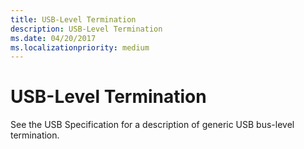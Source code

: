 ```yaml
---
title: USB-Level Termination
description: USB-Level Termination
ms.date: 04/20/2017
ms.localizationpriority: medium
---
```


# USB-Level Termination





See the USB Specification for a description of generic USB bus-level termination.

 

 





